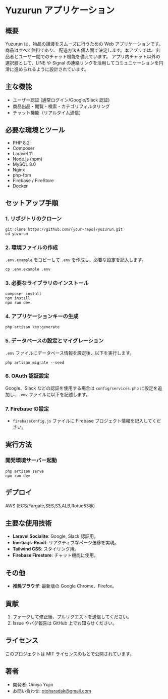 # Yuzurun アプリケーション

## 概要
Yuzurun は、物品の譲渡をスムーズに行うための Web アプリケーションです。商品はすべて無料であり、
配送方法も個人間で決定します。本アプリでは、出品者とユーザー間でのチャット機能を備えています。
アプリ内チャット以外の選択肢として、LINE や Signal の連絡リンクを活用してコミュニケーションを円滑に進められるように設計されています。

## 主な機能
- ユーザー認証 (通常ログイン/Google/Slack 認証)
- 商品出品・閲覧・検索・カテゴリフィルタリング
- チャット機能（リアルタイム通信）

## 必要な環境とツール
- PHP 8.2
- Composer
- Laravel 11
- Node.js (npm)
- MySQL 8.0
- Nginx
- php-fpm
- Firebase / FireStore
- Docker

## セットアップ手順

### 1. リポジトリのクローン
```
git clone https://github.com/{your-repo}/yuzurun.git
cd yuzurun
```

### 2. 環境ファイルの作成
`.env.example` をコピーして `.env` を作成し、必要な設定を記入します。
```
cp .env.example .env
```

### 3. 必要なライブラリのインストール
```
composer install
npm install
npm run dev
```

### 4. アプリケーションキーの生成
```
php artisan key:generate
```

### 5. データベースの設定とマイグレーション
`.env` ファイルにデータベース情報を設定後、以下を実行します。
```
php artisan migrate --seed
```

### 6. OAuth 認証設定
Google、Slack などの認証を使用する場合は `config/services.php` に設定を追加し、`.env` ファイルに以下を記述します。

### 7. Firebase の設定
- `firebaseConfig.js` ファイルに Firebase プロジェクト情報を記入してください。

## 実行方法
### 開発環境サーバー起動
```
php artisan serve
npm run dev
```

## デプロイ
AWS (ECS/Fargate,SES,S3,ALB,Rotue53等)

## 主要な使用技術
- **Laravel Socialite**: Google, Slack 認証用。
- **Inertia.js-React**: リアクティブなページ遷移を実現。
- **Tailwind CSS**: スタイリング用。
- **Firebase Firestore**: チャット機能に使用。

## その他
- **推奨ブラウザ**: 最新版の Google Chrome、Firefox。

## 貢献
1. フォークして修正後、プルリクエストを送信してください。
2. Issue やバグ報告は GitHub 上でお知らせください。

## ライセンス
このプロジェクトは MIT ライセンスのもとで公開されています。

## 著者
- 開発者: Omiya Yujin
- お問い合わせ: otoharadak@gmail.com

